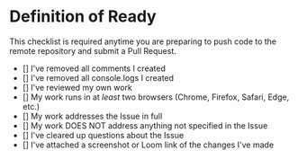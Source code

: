 # Definition of Ready
This checklist is required anytime you are preparing to push code to the remote repository and submit a Pull Request.

- [] I've removed all comments I created
- [] I've removed all console.logs I created
- [] I've reviewed my own work
- [] My work runs in at *least* two browsers (Chrome, Firefox, Safari, Edge, etc.)
- [] My work addresses the Issue in full
- [] My work DOES NOT address anything not specified in the Issue
- [] I've cleared up questions about the Issue
- [] I've attached a screenshot or Loom link of the changes I've made